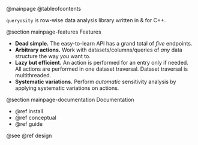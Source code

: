@mainpage
@tableofcontents

`queryosity` is row-wise data analysis library written in & for C++.

<!-- --------------------------------------------------------------------------------------------------------------- -->

@section mainpage-features Features

- **Dead simple.** The easy-to-learn API has a grand total of *five* endpoints.
- **Arbitrary actions.** Work with datasets/columns/queries of *any* data structure the way *you* want to.
- **Lazy but efficient.** An action is performed for an entry only if needed. All actions are performed in one dataset traversal. Dataset traversal is multithreaded.
- **Systematic variations.** Perform *automatic* sensitivity analysis by applying systematic variations on actions.

@section mainpage-documentation Documentation

- @ref install
- @ref conceptual
- @ref guide

@see @ref design

<!-- --------------------------------------------------------------------------------------------------------------- -->